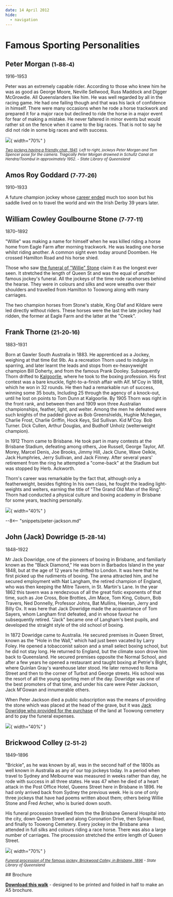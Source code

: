 ```yaml
---
date: 14 April 2012
hide:
  - navigation
---
```


# Famous Sporting Personalities  

## Peter Morgan <small>(1‑88‑4)</small>

1916–1953

Peter was an extremely capable rider. According to those who knew him he was as good as George Moore, Neville Sellwood, Russ Maddock and Digger McGrowdie. All Queenslanders like him. He was well regarded by all in the racing game. He had one failing though and that was his lack of confidence in himself. There were many occasions when he rode a horse trackwork and prepared it for a major race but declined to ride the horse in a major event for fear of making a mistake. He never faltered in minor events but would rather sit on the fence when it came to the big races. That is not to say he did not ride in some big races and with success. 

<!-- He had an unusual death for a jockey and that will be explained now. -->

![](../assets/peter-morgan.jpg){ width="70%" }

*<small>[Two jockeys having a friendly chat, 1941](http://onesearch.slq.qld.gov.au/permalink/f/1upgmng/slq_alma21220068470002061). Left to right, jockeys Peter Morgan and Tom Spencer pose for the camera. Tragically Peter Morgan drowned in Schultz Canal at Hendra/Toombul in approximately 1952. - State Library of Queensland </small>*

## Amos Roy Goddard <small>(7‑77‑26)</small>

1910–1933 

A future champion jockey whose [career ended](https://trove.nla.gov.au/newspaper/article/70555868) much too soon but his saddle lived on to travel the world and win the Irish Derby 39 years later. 

## William Cowley Goulbourne Stone <small>(7‑77‑11)</small>

1870–1892 

"Willie" was making a name for himself when he was killed riding a horse home from Eagle Farm after morning trackwork. He was leading one horse whilst riding another. A common sight even today around Doomben. He crossed Hamilton Road and his horse shied.

Those who saw [the funeral of "Willie" Stone](https://trove.nla.gov.au/newspaper/article/173495181) claim it as the longest ever seen. It stretched the length of Queen St and was the equal of another famous jockey's funeral. All the jockeys of the time rode racehorses behind the hearse. They were in colours and silks and wore wreaths over their shoulders and travelled from Hamilton to Toowong along with many carriages.

The two champion horses from Stone's stable, King Olaf and Kildare were led directly without riders. These horses were the last the late jockey had ridden, the former at Eagle Farm and the latter at the "Creek".

## Frank Thorne <small>(21‑20‑16)</small>

1883–1931 

Born at Gawler South Australia in 1883. He apprenticed as a Jockey, weighing at that time 6st 9lb. As a recreation Thorn used to indulge in sparring, and later learnt the leads and stops from ex-heavyweight champion Bill Doherty, and from the famous Prank Dooley.  Subsequently Thorn drifted to [Kalgoorlie](https://trove.nla.gov.au/newspaper/article/95278367), where he took to the boxing profession. His first contest was a bare knuckle, fight-to-a-finish affair with Alf. M'Coy in 1898, which he won in 32 rounds. He then had a remarkable run of success, winning some 35 bouts, Including 25 through the agency of a knock-out, until he lost on points to Tom Dunn at Kalgoorlie. By 1905 Thorn was right in the front rank, and between then and 1909 won three Australian championships, feather, light, and welter. Among the men he defeated were such knights of the padded glove as Bob Greenshields, Hughie Mchegan, Charlie Frost, Charlie Griffin, Hock Keys, Sid Sullivan. Kid M'Coy. Bob Turner. Dick Cullen, Arthur Douglas, and Budholf Unholz (welterweight champion).

In 1912 Thorn came to Brisbane. He took part in many contests at the Brisbane Stadium, defeating among others, Joe Russell, George Taylor, Alf. Morey, Marcel Denis, Joe Brooks, Jimmy Hill, Jack Clune, Wave Oelkle, Jack Humphries, Jerry Sullivan, and Jack  Finney. After several years' retirement from the ring he attempted a "come-back" at the Stadium but was stopped by Herb. Ackworth. 

Thorn's career was remarkable by the fact that, although only a featherweight, besides fighting In his own class, he fought the leading light-weights and welters, earning the title of "The Grand Old Man of the Ring". Thorn had conducted a physical culture and boxing academy in Brisbane for some years, teaching personally.

![](../assets/frank-thorn-headstone.jpg){ width="40%" }


--8<-- "snippets/peter-jackson.md"

## John (Jack) Dowridge <small>(5‑28‑14)</small>

1848–1922

Mr Jack Dowridge, one of the pioneers of boxing in Brisbane, and familiarly known as the "Black Diamond," He was born in Barbados Island in the year 1848, but at the age of 12 years he drifted to London. It was here that he first picked up the rudiments of boxing. The arena attracted him, and he secured employment with Nat Langham, the retired champion of England, who was then keeping the Mitre Tavern, in St. Martin's Lane. In the year 1862 this tavern was a rendezvous of all the great fistic exponents of that time, such as Joe Cross, Boie Brotties, Jim Mace, Tom King, Coburn, Bob Travers, Ned Donnelly, Professor Johns, Bat Mullins, Heenan, Jerry and Billy Ox. It was here that Jack Dowridge made the acquaintance of Tom Sayers, whom Langham first defeated, and in whose favour he subsequently retired. "Jack" became one of Langham's best pupils, and developed the straight style of the old school of boxing. 

In 1872 Dowridge came to Australia. He secured premises in Queen Street, known as the "Hole in the Wall," which had just been vacated by Larry Foley. He opened a tobacconist saloon and a small select boxing school, but he did not stay long. He returned to England, but the climate soon drove him back to Queensland. He secured premises opposite the Normal School, and after a few years he opened a restaurant and taught boxing at Petrie's Bight, where Quinlan Gray's warehouse later stood. He later removed to Roma Street and then to the corner of Turbot and George streets. His school was the resort of all the young sporting men of the day. Dowridge was one of the best promoters of that time, and under his care were Peter Jackson, Jack M'Gowan and innumerable others.

When Peter Jackson died a public subscription was the means of providing the stone which was placed at the head of the grave, but it was [Jack Dowridge who provided for the purchase](https://trove.nla.gov.au/newspaper/article/71056665) of the land at Toowong cemetery and to pay the funeral expenses.

<!-- Suicide https://trove.nla.gov.au/newspaper/article/54702384?searchTerm=%22Frank%20Thorne%22 -->


![](../assets/john-dowridge-headstone.jpg){ width="40%" }

## Brickwood Colley <small>(2‑51‑2)</small>

1849–1896
 
"Brickie", as he was known by all, was in the second half of the 1800s as well known in Australia as any of our top jockeys today. In a period when travel to Sydney and Melbourne was measured in weeks rather than day, he rode with success in all three states. He was 47 when he died of a heart attack in the Post Office Hotel, Queens Street here in Brisbane in 1896. He had only arrived back from Sydney the previous week. He is one of only three jockeys that have had poems written about them; others being Willie Stone and Fred Archer, who is buried down south.

His funeral procession travelled from the the Brisbane General Hospital into the city, down Queen Street and along Coronation Drive, then Sylvan Road, and finally to Toowong Cemetery. Every jockey in the Brisbane area attended in full silks and colours riding a race horse. There was also a large number of carriages. The procession stretched the entire length of Queen Street. 

![](../assets/brickwood-colley.jpg){ width="70%" }

*<small>[Funeral procession of the famous jockey, Brickwood Colley, in Brisbane, 1896](http://onesearch.slq.qld.gov.au/permalink/f/1upgmng/slq_alma21218250330002061) - State Library of Queensland </small>*

<div class="noprint" markdown="1">
## Brochure

**[Download this walk](../assets/guides/sporting-personalities.pdf)** - designed to be printed and folded in half to make an A5 brochure.


</div>
